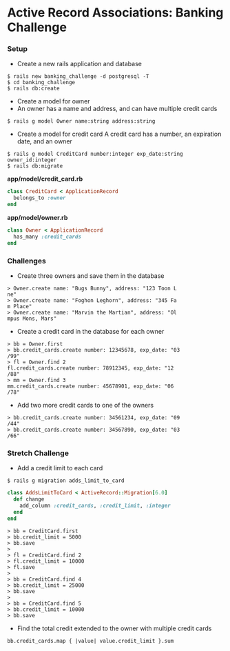 # Active Record Associations: Banking Challenge

### Setup
- Create a new rails application and database
```
$ rails new banking_challenge -d postgresql -T
$ cd banking_challenge
$ rails db:create
```

- Create a model for owner
- An owner has a name and address, and can have multiple credit cards
```
$ rails g model Owner name:string address:string
```

- Create a model for credit card
A credit card has a number, an expiration date, and an owner
```
$ rails g model CreditCard number:integer exp_date:string owner_id:integer
$ rails db:migrate
```
**app/model/credit_card.rb**
```ruby
class CreditCard < ApplicationRecord
  belongs_to :owner
end
```

**app/model/owner.rb**
```ruby
class Owner < ApplicationRecord
  has_many :credit_cards
end
```

### Challenges
- Create three owners and save them in the database
```
> Owner.create name: "Bugs Bunny", address: "123 Toon L
ne"
> Owner.create name: "Foghon Leghorn", address: "345 Fa
m Place"
> Owner.create name: "Marvin the Martian", address: "Ol
mpus Mons, Mars"
```

- Create a credit card in the database for each owner
```
> bb = Owner.first
> bb.credit_cards.create number: 12345678, exp_date: "03
/99"
> fl = Owner.find 2
fl.credit_cards.create number: 78912345, exp_date: "12
/88"
> mm = Owner.find 3
mm.credit_cards.create number: 45678901, exp_date: "06
/78"
```

- Add two more credit cards to one of the owners
```
> bb.credit_cards.create number: 34561234, exp_date: "09
/44"
> bb.credit_cards.create number: 34567890, exp_date: "03
/66"
```

### Stretch Challenge
- Add a credit limit to each card
```
$ rails g migration adds_limit_to_card
```

```ruby
class AddsLimitToCard < ActiveRecord::Migration[6.0]
  def change
    add_column :credit_cards, :credit_limit, :integer
  end
end
```
```
> bb = CreditCard.first
> bb.credit_limit = 5000
> bb.save
>
> fl = CreditCard.find 2
> fl.credit_limit = 10000
> fl.save
>
> bb = CreditCard.find 4
> bb.credit_limit = 25000
> bb.save
>
> bb = CreditCard.find 5
> bb.credit_limit = 10000
> bb.save
```

- Find the total credit extended to the owner with multiple credit cards
```
bb.credit_cards.map { |value| value.credit_limit }.sum
```
